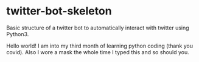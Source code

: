 # twitter-bot-skeleton
Basic structure of a twitter bot to automatically interact with twitter using Python3.

Hello world! I am into my third month of learning python coding (thank you covid). Also I wore a mask the whole time I typed this and so should you.
